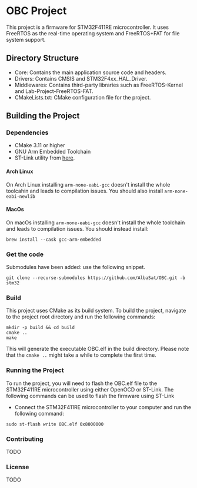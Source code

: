 # OBC Project
This project is a firmware for STM32F411RE microcontroller. It uses FreeRTOS as the real-time operating system and FreeRTOS+FAT for file system support.

## Directory Structure
- Core: Contains the main application source code and headers.
- Drivers: Contains CMSIS and STM32F4xx_HAL_Driver.
- Middlewares: Contains third-party libraries such as FreeRTOS-Kernel and Lab-Project-FreeRTOS-FAT.
- CMakeLists.txt: CMake configuration file for the project.

## Building the Project

### Dependencies
- CMake 3.11 or higher
- GNU Arm Embedded Toolchain
- ST-Link utility from [here](https://github.com/stlink-org/stlink).

#### Arch Linux
On Arch Linux installing `arm-none-eabi-gcc` doesn't install the whole toolcahin and leads to compilation issues.
You should also install `arm-none-eabi-newlib`

#### MacOs
On macOs installing `arm-none-eabi-gcc` doesn't install the whole toolchain and leads to compilation issues.
You should instead install:
```shell
brew install --cask gcc-arm-embedded
```

### Get the code
Submodules have been added: use the following snippet.
```shell
git clone --recurse-submodules https://github.com/AlbaSat/OBC.git -b stm32
```

### Build
This project uses CMake as its build system. To build the project, navigate to the project root directory and run the following commands:
```shell
mkdir -p build && cd build
cmake ..
make
```
This will generate the executable OBC.elf in the build directory.
Please note that the `cmake ..` might take a while to complete the first time.

### Running the Project
To run the project, you will need to flash the OBC.elf file to the STM32F411RE microcontroller using either OpenOCD or ST-Link. The following commands can be used to flash the firmware using ST-Link
- Connect the STM32F411RE microcontroller to your computer and run the following command:
```shell
sudo st-flash write OBC.elf 0x8000000
```

### Contributing
TODO

### License
TODO
